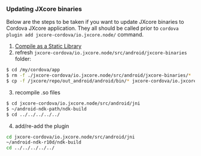 ### Updating JXcore binaries

Below are the steps to be taken if you want to update JXcore binaries to Cordova JXcore application. 
They all should be called prior to `cordova plugin add jxcore-cordova/io.jxcore.node/` command.

1. [Compile as a Static Library](https://github.com/jxcore/jxcore/blob/master/doc/Android_Compile.md#compile-as-a-static-library)
2. refresh `jxcore-cordova/io.jxcore.node/src/android/jxcore-binaries` folder:

```bash
$ cd /my/cordova/app
$ rm -f ./jxcore-cordova/io.jxcore.node/src/android/jxcore-binaries/*
$ cp -f /jxcore/repo/out_android/android/bin/* jxcore-cordova/io.jxcore.node/src/android/jxcore-binaries/

```

3. recompile .so files

```bash
$ cd jxcore-cordova/io.jxcore.node/src/android/jni
$ ~/android-ndk-path/ndk-build
$ cd ../../../../../
```
4. add/re-add the plugin 

```bash
cd jxcore-cordova/io.jxcore.node/src/android/jni
~/android-ndk-r10d/ndk-build
cd ../../../../../
```
